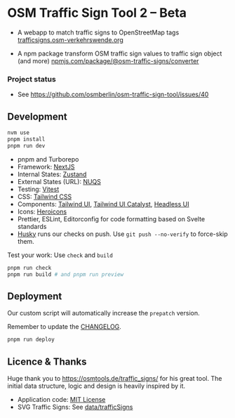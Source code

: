 # OSM Traffic Sign Tool 2 – Beta

- A webapp to match traffic signs to OpenStreetMap tags
  [trafficsigns.osm-verkehrswende.org](https://trafficsigns.osm-verkehrswende.org)

- A npm package transform OSM traffic sign values to traffic sign object (and more)
  [npmjs.com/package/@osm-traffic-signs/converter](https://www.npmjs.com/package/@osm-traffic-signs/converter)

### Project status

- See https://github.com/osmberlin/osm-traffic-sign-tool/issues/40

## Development

```bash
nvm use
pnpm install
pnpm run dev
```

- pnpm and Turborepo
- Framework: [NextJS](https://nextjs.org/)
- Internal States: [Zustand](https://github.com/pmndrs/zustand)
- External States (URL): [NUQS](https://nuqs.47ng.com/)
- Testing: [Vitest](https://vitest.dev)
- CSS: [Tailwind CSS](https://tailwindcss.com/)
- Components: [Tailwind UI](https://tailwindui.com/), [Tailwind UI Catalyst](https://tailwindui.com/templates/catalyst), [Headless UI](https://headlessui.com/)
- Icons: [Heroicons](https://heroicons.com/)
- Prettier, ESLint, Editorconfig for code formatting based on Svelte standards
- [Husky](https://github.com/typicode/husky) runs our checks on push. Use `git push --no-verify` to force-skip them.

Test your work: Use `check` and `build`

```bash
pnpm run check
pnpm run build # and pnpm run preview
```

## Deployment

Our custom script will automatically increase the `prepatch` version.

Remember to update the [CHANGELOG](./CHANGELOG.md).

```bash
pnpm run deploy
```

## Licence & Thanks

Huge thank you to https://osmtools.de/traffic_signs/ for his great tool. The initial data structure, logic and design is heavily inspired by it.

- Application code: [MIT License](./LICENSE)
- SVG Traffic Signs: See [data/trafficSigns](./src/data/trafficSigns.ts)
